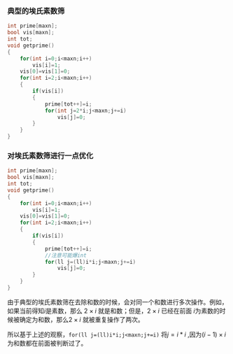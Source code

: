 ### 典型的埃氏素数筛

```cpp
int prime[maxn];
bool vis[maxn];
int tot;
void getprime()
{
    for(int i=0;i<maxn;i++)
        vis[i]=1;
    vis[0]=vis[1]=0;
    for(int i=2;i<maxn;i++)
    {
        if(vis[i])
        {
            prime[tot++]=i;
            for(int j=2*i;j<maxn;j+=i)
                vis[j]=0;
        }
    }
}
```

### 对埃氏素数筛进行一点优化

```cpp
int prime[maxn];
bool vis[maxn];
int tot;
void getprime()
{
    for(int i=0;i<maxn;i++)
        vis[i]=1;
    vis[0]=vis[1]=0;
    for(int i=2;i<maxn;i++)
    {
        if(vis[i])
        {
            prime[tot++]=i;
            //注意可能爆int
            for(ll j=(ll)i*i;j<maxn;j+=i)
                vis[j]=0;
        }
    }
}
```

由于典型的埃氏素数筛在去除和数的时候，会对同一个和数进行多次操作。例如，如果当前得知$i$是素数，那么 $2\times i$ 就是和数；但是，$2\times i$ 已经在前面 $i$为素数的时候被确定为和数，那么$2\times i$ 就被重复操作了两次。

所以基于上述的观察，`for(ll j=(ll)i*i;j<maxn;j+=i)` 将$j=i*i$ ,因为$(i-1)\times i$  为和数都在前面被判断过了。